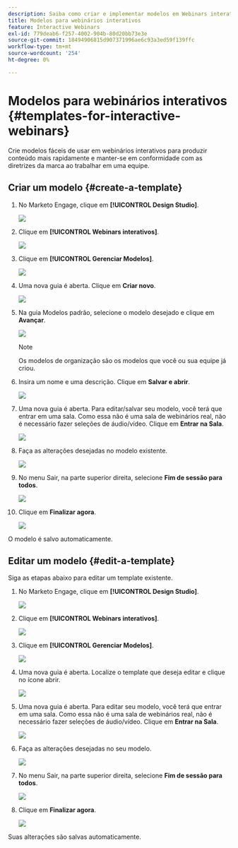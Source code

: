 ```yaml
---
description: Saiba como criar e implementar modelos em Webinars interativos.
title: Modelos para webinários interativos
feature: Interactive Webinars
exl-id: 779deab6-f257-4002-904b-80d20bb73e3e
source-git-commit: 18494906815d907371996ae6c93a3ed59f139ffc
workflow-type: tm+mt
source-wordcount: '254'
ht-degree: 0%

---
```


# Modelos para webinários interativos {#templates-for-interactive-webinars}

Crie modelos fáceis de usar em webinários interativos para produzir conteúdo mais rapidamente e manter-se em conformidade com as diretrizes da marca ao trabalhar em uma equipe.

## Criar um modelo {#create-a-template}

1. No Marketo Engage, clique em **[!UICONTROL Design Studio]**.

   ![](assets/templates-for-interactive-webinars-1.png)

1. Clique em **[!UICONTROL Webinars interativos]**.

   ![](assets/templates-for-interactive-webinars-2.png)

1. Clique em **[!UICONTROL Gerenciar Modelos]**.

   ![](assets/templates-for-interactive-webinars-3.png)

1. Uma nova guia é aberta. Clique em **Criar novo**.

   ![](assets/templates-for-interactive-webinars-4.png)

1. Na guia Modelos padrão, selecione o modelo desejado e clique em **Avançar**.

   ![](assets/templates-for-interactive-webinars-5.png)

   >[!NOTE]
   >
   >Os modelos de organização são os modelos que você ou sua equipe já criou.

1. Insira um nome e uma descrição. Clique em **Salvar e abrir**.

   ![](assets/templates-for-interactive-webinars-6.png)

1. Uma nova guia é aberta. Para editar/salvar seu modelo, você terá que entrar em uma sala. Como essa não é uma sala de webinários real, não é necessário fazer seleções de áudio/vídeo. Clique em **Entrar na Sala**.

   ![](assets/templates-for-interactive-webinars-7.png)

1. Faça as alterações desejadas no modelo existente.

   ![](assets/templates-for-interactive-webinars-8.png)

1. No menu Sair, na parte superior direita, selecione **Fim de sessão para todos**.

   ![](assets/templates-for-interactive-webinars-9.png)

1. Clique em **Finalizar agora**.

   ![](assets/templates-for-interactive-webinars-10.png)

O modelo é salvo automaticamente.

## Editar um modelo {#edit-a-template}

Siga as etapas abaixo para editar um template existente.

1. No Marketo Engage, clique em **[!UICONTROL Design Studio]**.

   ![](assets/templates-for-interactive-webinars-11.png)

1. Clique em **[!UICONTROL Webinars interativos]**.

   ![](assets/templates-for-interactive-webinars-12.png)

1. Clique em **[!UICONTROL Gerenciar Modelos]**.

   ![](assets/templates-for-interactive-webinars-13.png)

1. Uma nova guia é aberta. Localize o template que deseja editar e clique no ícone abrir.

   ![](assets/templates-for-interactive-webinars-14.png)

1. Uma nova guia é aberta. Para editar seu modelo, você terá que entrar em uma sala. Como essa não é uma sala de webinários real, não é necessário fazer seleções de áudio/vídeo. Clique em **Entrar na Sala**.

   ![](assets/templates-for-interactive-webinars-15.png)

1. Faça as alterações desejadas no seu modelo.

   ![](assets/templates-for-interactive-webinars-16.png)

1. No menu Sair, na parte superior direita, selecione **Fim de sessão para todos**.

   ![](assets/templates-for-interactive-webinars-17.png)

1. Clique em **Finalizar agora**.

   ![](assets/templates-for-interactive-webinars-18.png)

Suas alterações são salvas automaticamente.
